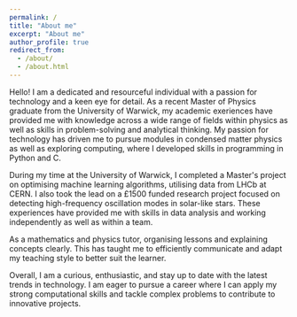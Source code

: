 ```yaml
---
permalink: /
title: "About me"
excerpt: "About me"
author_profile: true
redirect_from: 
  - /about/
  - /about.html
---
```


Hello! I am a dedicated and resourceful individual with a passion for technology and a keen eye for detail. As a recent Master of Physics graduate from the University of Warwick, my academic exeriences have provided me with knowledge across a wide range of fields within physics as well as skills in problem-solving and analytical thinking. My passion for technology has driven me to pursue modules in condensed matter physics as well as exploring computing, where I developed skills in programming in Python and C.

During my time at the University of Warwick, I completed a Master's project on optimising machine learning algorithms, utilising data from LHCb at CERN. I also took the lead on a £1500 funded research project focused on detecting high-frequency oscillation modes in solar-like stars. These experiences have provided me with skills in data analysis and working independently as well as within a team.

As a mathematics and physics tutor, organising lessons and explaining concepts clearly. This has taught me to efficiently communicate and adapt my teaching style to better suit the learner.

Overall, I am a curious, enthusiastic, and stay up to date with the latest trends in technology. I am eager to pursue a career where I can apply my strong computational skills and tackle complex problems to contribute to innovative projects.


